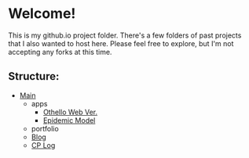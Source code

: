 # Welcome!

This is my github.io project folder. There's a few folders of past projects that I also wanted to host here. 
Please feel free to explore, but I'm not accepting any forks at this time.

## Structure:

* [Main](https://www.apiros3.github.io)
  * apps
    * [Othello Web Ver.](https://www.apiros3.github.io/apps/othello-web)
    * [Epidemic Model](https://www.apiros3.github.io/apps/epidemic-model)   
  * portfolio
  * [Blog](https://www.apiros3.github.io/blog)
  * [CP Log](https://www.apiros3.github.io/cp-blog)      

